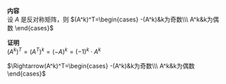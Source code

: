 **内容**    
设 $A$ 是反对称矩阵，则 $(A^k)^T=\begin{cases}    
-(A^k)&k为奇数\\\     
A^k&k为偶数    
\end{cases}$     
    
**证明**    
 $(A^k)^T=(A^T)^k=(-A)^k=(-1)^k\cdot A^k$     
    
 $\Rightarrow(A^k)^T=\begin{cases}    
-(A^k)&k为奇数\\\     
A^k&k为偶数    
\end{cases}$     

